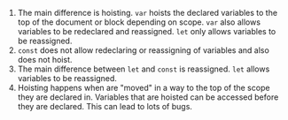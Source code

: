 1. The main difference is hoisting. `var` hoists the declared variables to the top of the document or block depending on scope. `var` also allows variables to be redeclared and reassigned. `let` only allows variables to be reassigned.
2. `const` does not allow redeclaring or reassigning of variables and also does not hoist.
3. The main difference between `let` and `const` is reassigned. `let` allows variables to be reassigned.
4. Hoisting happens when are "moved" in a way to the top of the scope they are declared in. Variables that are hoisted can be accessed before they are declared. This can lead to lots of bugs.
